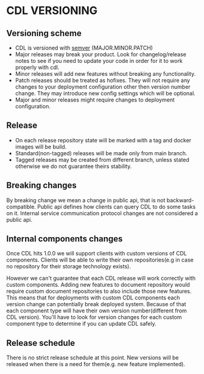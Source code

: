 CDL VERSIONING
======

## Versioning scheme
- CDL is versioned with [semver](https://semver.org/) (MAJOR.MINOR.PATCH)
- Major releases may break your product. Look for changelog/release notes to see if you need to update your code in order for it to work properly with cdl. 
- Minor releases will add new features without breaking any functionality.
- Patch releases should be treated as hofixes. They will not require any changes to your deployment configuration other then version number change. They may introduce new config settings which will be optional.
- Major and minor releases might require changes to deployment configuration. 
## Release
- On each release repository state will be marked with a tag and docker images will be build.
- Standard(non-tagged) releases will be made only from main branch.
- Tagged releases may be created from different branch, unless stated otherwise we do not guarantee theirs stability.
## Breaking changes
By breaking change we mean a change in public api, that is not backward-compatible. Public api defines how clients can query CDL to do some tasks on it. Internal service communication protocol changes are not considered a public api.
## Internal components changes
Once CDL hits 1.0.0 we will support clients with custom versions of CDL components. Clients will be able to write their own repositories(e.g in case no repository for their storage technology exists).

However we can't guarantee that each CDL release will work correctly with custom components. Adding new features to document repository would require custom document repositories to also include those new features. This means that for deployments with custom CDL components each version change can potentially break deployed system. Because of that each component type will have their own version number(different from CDL version). You'll have to look for version changes for each custom component type to determine if you can update CDL safely.
## Release schedule
There is no strict release schedule at this point. New versions will be released when there is a need for them(e.g. new feature implemented).
